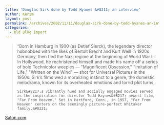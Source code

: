 ```yaml
---
title: 'Douglas Sirk done by Todd Hyanes &#8211; an interview'
author: Kerim
layout: post
permalink: /archives/2002/11/11/douglas-sirk-done-by-todd-hyanes-an-interview/
categories:
  - Old Blog Import
---
```


>   &#8220;Born in Hamburg in 1900 (as Detlef Sierck), the legendary director hobnobbed with the likes of Bertolt Brecht and Kurt Weill in 1920s Germany, then fled the Nazi regime at the beginning of World War II. In Hollywood, he rechristened himself and made his name off a series of bold Technicolor weepies &#8212; "Magnificent Obsession," "Imitation of Life," "Written on the Wind" &#8212; shot for Universal Pictures in the 1950s. Sirk&#8217;s films wed a moralizing instinct to a genre, the domestic melodrama, known for its overheated emotions and torrid plot turns. 
>   
>   
>     Sirk&#8217;s vibrantly hued and socially engaged movies served as the inspiration for director Todd Haynes&#8217; newest film, "Far From Heaven." Set in Hartford, Conn., in 1957, "Far From Heaven" centers on the seemingly picture-perfect Whitaker family.&#8221;
>   


<a href="http://www.salon.com/ent/movies/int/2002/11/11/haynes/" onclick="_gaq.push(['_trackEvent', 'outbound-article', 'http://www.salon.com/ent/movies/int/2002/11/11/haynes/', 'Salon.com']);" >Salon.com</a>

